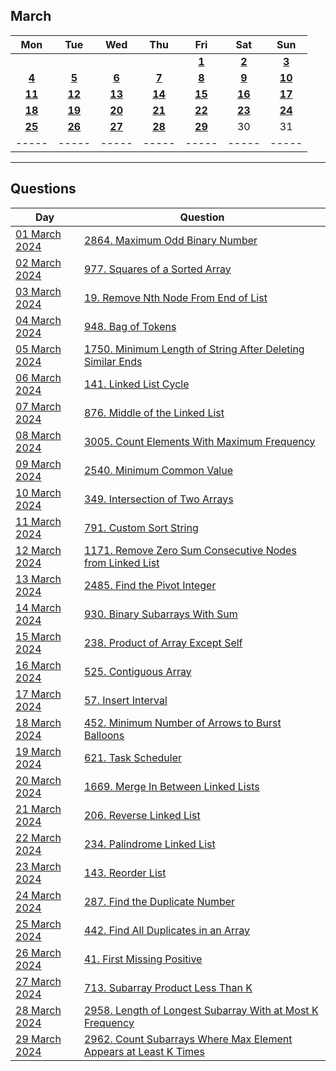 March
---
| Mon | Tue | Wed | Thu | Fri | Sat | Sun |
| :---: | :---: | :---: | :---: | :---: | :---: | :---: |
|     |     |     |     | [**1**](01) | [**2**](02) | [**3**](03) |
| [**4**](04) | [**5**](05) | [**6**](06)   | [**7**](07) | [**8**](08) | [**9**](09) | [**10**](10) |
| [**11**](11) | [**12**](12) | [**13**](13) | [**14**](14) | [**15**](15) | [**16**](16) | [**17**](17) |
| [**18**](18) | [**19**](19) | [**20**](20) | [**21**](21) | [**22**](22) | [**23**](23) | [**24**](24) |
| [**25**](25) | [**26**](26) | [**27**](27) | [**28**](28) | [**29**](29) | 30  | 31  |
| ----- | ----- | ----- | ----- | ----- | ----- | ----- |

---

Questions
---
| Day | Question |
| --- | --- |
| [01 March 2024](01) | [2864. Maximum Odd Binary Number](https://leetcode.com/problems/maximum-odd-binary-number) |
| [02 March 2024](02) | [977. Squares of a Sorted Array](https://leetcode.com/problems/squares-of-a-sorted-array) |
| [03 March 2024](03) | [19. Remove Nth Node From End of List](https://leetcode.com/problems/remove-nth-node-from-end-of-list) |
| [04 March 2024](04) | [948. Bag of Tokens](https://leetcode.com/problems/bag-of-tokens) |
| [05 March 2024](05) | [1750. Minimum Length of String After Deleting Similar Ends](https://leetcode.com/problems/minimum-length-of-string-after-deleting-similar-ends) |
| [06 March 2024](06) | [141. Linked List Cycle](https://leetcode.com/problems/linked-list-cycle) |
| [07 March 2024](07) | [876. Middle of the Linked List](https://leetcode.com/problems/middle-of-the-linked-list) |
| [08 March 2024](08) | [3005. Count Elements With Maximum Frequency](https://leetcode.com/problems/count-elements-with-maximum-frequency) |
| [09 March 2024](09) | [2540. Minimum Common Value](https://leetcode.com/problems/minimum-common-value) |
| [10 March 2024](10) | [349. Intersection of Two Arrays](https://leetcode.com/problems/intersection-of-two-arrays) |
| [11 March 2024](11) | [791. Custom Sort String](https://leetcode.com/problems/custom-sort-string) |
| [12 March 2024](12) | [1171. Remove Zero Sum Consecutive Nodes from Linked List](https://leetcode.com/problems/remove-zero-sum-consecutive-nodes-from-linked-list) |
| [13 March 2024](13) | [2485. Find the Pivot Integer](https://leetcode.com/problems/find-the-pivot-integer) |
| [14 March 2024](14) | [930. Binary Subarrays With Sum](https://leetcode.com/problems/binary-subarrays-with-sum) |
| [15 March 2024](15) | [238. Product of Array Except Self](https://leetcode.com/problems/product-of-array-except-self) |
| [16 March 2024](16) | [525. Contiguous Array](https://leetcode.com/problems/contiguous-array) |
| [17 March 2024](17) | [57. Insert Interval](https://leetcode.com/problems/insert-interval) |
| [18 March 2024](18) | [452. Minimum Number of Arrows to Burst Balloons](https://leetcode.com/problems/minimum-number-of-arrows-to-burst-balloons) |
| [19 March 2024](19) | [621. Task Scheduler](https://leetcode.com/problems/task-scheduler) |
| [20 March 2024](20) | [1669. Merge In Between Linked Lists](https://leetcode.com/problems/merge-in-between-linked-lists) |
| [21 March 2024](21) | [206. Reverse Linked List](https://leetcode.com/problems/reverse-linked-list) |
| [22 March 2024](22) | [234. Palindrome Linked List](https://leetcode.com/problems/palindrome-linked-list) |
| [23 March 2024](23) | [143. Reorder List](https://leetcode.com/problems/reorder-list) |
| [24 March 2024](24) | [287. Find the Duplicate Number](https://leetcode.com/problems/find-the-duplicate-number) |
| [25 March 2024](25) | [442. Find All Duplicates in an Array](https://leetcode.com/problems/find-all-duplicates-in-an-array) |
| [26 March 2024](26) | [41. First Missing Positive](https://leetcode.com/problems/first-missing-positive) |
| [27 March 2024](27) | [713. Subarray Product Less Than K](https://leetcode.com/problems/subarray-product-less-than-k) |
| [28 March 2024](28) | [2958. Length of Longest Subarray With at Most K Frequency](https://leetcode.com/problems/length-of-longest-subarray-with-at-most-k-frequency) |
| [29 March 2024](29) | [2962. Count Subarrays Where Max Element Appears at Least K Times](https://leetcode.com/problems/count-subarrays-where-max-element-appears-at-least-k-times) |
